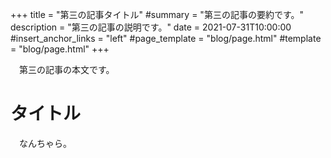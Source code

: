 +++
title = "第三の記事タイトル"
#summary = "第三の記事の要約です。"
description = "第三の記事の説明です。"
date = 2021-07-31T10:00:00
#insert_anchor_links = "left"
#page_template = "blog/page.html"
#template = "blog/page.html"
+++

　第三の記事の本文です。

# タイトル

　なんちゃら。

